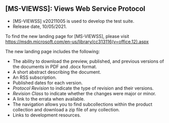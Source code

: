## [MS-VIEWSS]: Views Web Service Protocol
- [MS-VIEWSS] v20211005 is used to develop the test suite.
- Release date, 10/05/2021.

To find the new landing page for [MS-VIEWSS], please visit https://msdn.microsoft.com/en-us/library/cc313116(v=office.12).aspx

The new landing page includes the following:
- The ability to download the preview, published, and previous versions of the documents in PDF and .docx format.
- A short abstract describing the document.
- An RSS subscription.
- Published dates for each version.
- *Protocol Revision* to indicate the type of revision and their versions.
- *Revision Class* to indicate whether the changes were major or minor.
- A link to the errata when available.
- The navigation allows you to find subcollections within the product collection and download a zip file of any collection.
- Links to development resources.